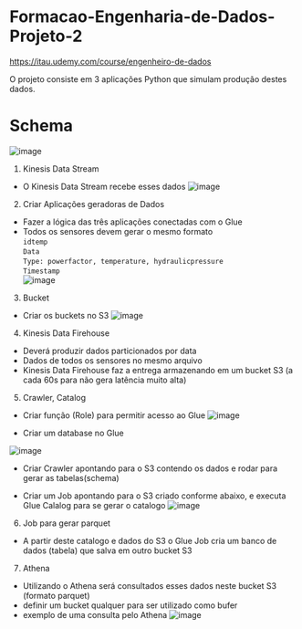 # Formacao-Engenharia-de-Dados-Projeto-2
https://itau.udemy.com/course/engenheiro-de-dados

O projeto consiste em 3 aplicações Python que simulam produção destes dados.

# Schema

![image](https://user-images.githubusercontent.com/74573131/214825774-6c36d105-38af-4069-b515-451fb691299b.png)


1. Kinesis Data Stream
- O Kinesis Data Stream recebe esses dados
![image](https://user-images.githubusercontent.com/74573131/214834550-0dd53d8b-f381-472c-99b2-7256652bc31c.png)


2. Criar Aplicações geradoras de Dados
- Fazer a lógica das três aplicações conectadas com o Glue
- Todos os sensores devem gerar o mesmo formato  
`idtemp`  
`Data`  
`Type: powerfactor, temperature, hydraulicpressure`  
`Timestamp`  
![image](https://user-images.githubusercontent.com/74573131/214836017-7a62454a-a828-40e8-9f69-74d7e8a25179.png)


3. Bucket
- Criar os buckets no S3
![image](https://user-images.githubusercontent.com/74573131/214838570-d37034ff-c911-421f-a873-9f291cf584b9.png)


4. Kinesis Data Firehouse
- Deverá produzir dados particionados por data
- Dados de todos os sensores no mesmo arquivo
- Kinesis Data Firehouse faz a entrega armazenando em um bucket S3 (a cada 60s para não gera latência muito alta)

5. Crawler, Catalog
- Criar função (Role) para permitir acesso ao Glue
![image](https://user-images.githubusercontent.com/74573131/214839641-2f5564ab-c914-469e-86f2-85aea0757262.png)

- Criar um database no Glue

![image](https://user-images.githubusercontent.com/74573131/214840467-211c49fc-9502-489e-ad06-17fb790d7d52.png)


- Criar Crawler apontando para o S3 contendo os dados e rodar para gerar as tabelas(schema)

- Criar um Job apontando para o S3 criado conforme abaixo, e executa Glue Calalog para se gerar o catalogo
![image](https://user-images.githubusercontent.com/74573131/214842703-9a87d396-0798-4b1d-8b21-8870e1e41665.png)

6. Job para gerar parquet
- A partir deste catalogo e dados do S3 o Glue Job cria um banco de dados (tabela) que salva em outro bucket S3

7. Athena
- Utilizando o Athena será consultados esses dados neste bucket S3 (formato parquet)
- definir um bucket qualquer para ser utilizado como bufer
- exemplo de uma consulta pelo Athena
![image](https://user-images.githubusercontent.com/74573131/214844958-47a7a88f-32ba-4a50-a946-dda2c91cadeb.png)



